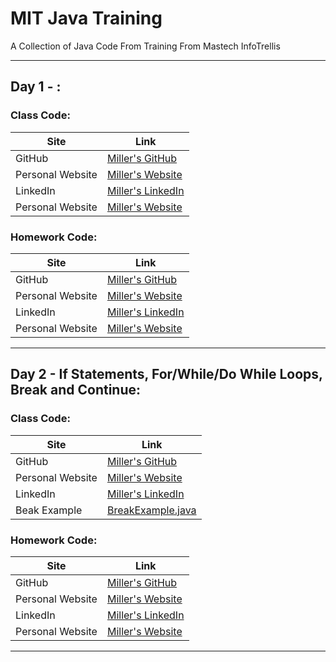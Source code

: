 # **MIT Java Training**
A Collection of Java Code From Training From Mastech InfoTrellis

-----
## Day 1 - :
### Class Code:
| Site     | Link |
| ------------ | ---------- |
| GitHub | [Miller's GitHub](https://github.com/Miller11k) |
| Personal Website | [Miller's Website](https://millerkodish.com/) |
| LinkedIn | [Miller's LinkedIn](https://www.linkedin.com/in/miller-kodish/) |
| Personal Website | [Miller's Website](https://millerkodish.com/) |

### Homework Code:
| Site     | Link |
| ------------ | ---------- |
| GitHub | [Miller's GitHub](https://github.com/Miller11k) |
| Personal Website | [Miller's Website](https://millerkodish.com/) |
| LinkedIn | [Miller's LinkedIn](https://www.linkedin.com/in/miller-kodish/) |
| Personal Website | [Miller's Website](https://millerkodish.com/) |

-----

## Day 2 - If Statements, For/While/Do While Loops, Break and Continue:
### Class Code:
| Site     | Link |
| ------------ | ---------- |
| GitHub | [Miller's GitHub](https://github.com/Miller11k) |
| Personal Website | [Miller's Website](https://millerkodish.com/) |
| LinkedIn | [Miller's LinkedIn](https://www.linkedin.com/in/miller-kodish/) |
| Beak Example | [BreakExample.java](/src/com/mit/trainingDayTwo/BreakExample.java) |

### Homework Code:
| Site     | Link |
| ------------ | ---------- |
| GitHub | [Miller's GitHub](https://github.com/Miller11k) |
| Personal Website | [Miller's Website](https://millerkodish.com/) |
| LinkedIn | [Miller's LinkedIn](https://www.linkedin.com/in/miller-kodish/) |
| Personal Website | [Miller's Website](https://millerkodish.com/) |

-----

